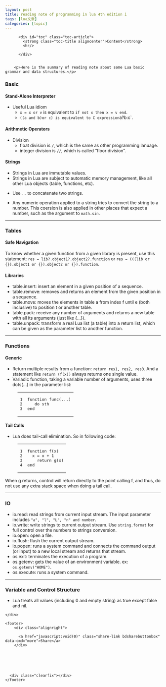 ```yaml
---
layout: post
title: reading note of programming in lua 4th edition i 
tags: [lua文章]
categories: [topic]
---
```

<div class="entry">
      
          <div id="toc" class="toc-article">
            <strong class="toc-title aligncenter">Content</strong>
            <hr/>
            
          </div>
      
      
        <p>Here is the summary of reading note about some Lua basic grammar and data structures.</p>

<h3 id="Basic"><a href="#Basic" class="headerlink" title="Basic"></a>Basic</h3><h4 id="Stand-Alone-Interpreter"><a href="#Stand-Alone-Interpreter" class="headerlink" title="Stand-Alone Interpreter"></a>Stand-Alone Interpreter</h4><ul>
<li>Useful Lua idiom<ul>
<li><code>x = x or v</code> is equivalent to <code>if not x then x = v end</code>.</li>
<li><code>((a and b)or c) is equivalent to C expression</code>a?b:c`.</li>
</ul>
</li>
</ul>
<h4 id="Arithmetic-Operators"><a href="#Arithmetic-Operators" class="headerlink" title="Arithmetic Operators"></a>Arithmetic Operators</h4><ul>
<li>Division<ul>
<li>float division is <code>/</code>, which is the same as other programming lanuage.</li>
<li>integer division is <code>//</code>, which is called “floor division”.</li>
</ul>
</li>
</ul>
<h4 id="Strings"><a href="#Strings" class="headerlink" title="Strings"></a>Strings</h4><ul>
<li>Strings in Lua are immutable values.</li>
<li>Strings in Lua are subject to automatic memory management, like all other Lua objects (table, functions, etc).</li>
<li><p>Use <code>..</code> to concatenate two strings.</p>
</li>
<li><p>Any numeric operation applied to a string tries to convert the string to a number. This coersion is also applied in other places that expect a number, such as the argument to <code>math.sin</code>.</p>
</li>
</ul>
<hr/>

<h3 id="Tables"><a href="#Tables" class="headerlink" title="Tables"></a>Tables</h3><h4 id="Safe-Navigation"><a href="#Safe-Navigation" class="headerlink" title="Safe Navigation"></a>Safe Navigation</h4><p>To know whether a given function from a given library is present, use this statement: <code>res = lib?.object1?.object2?.function</code> or <code>res = (((lib or {}).object1 or {}).object2 or {}).function</code>.</p>
<h4 id="Libraries"><a href="#Libraries" class="headerlink" title="Libraries"></a>Libraries</h4><ul>
<li>table.insert: insert an element in a given position of a sequence.</li>
<li>table.remove: removes and returns an element from the given position in a sequence.</li>
<li>table.move: moves the elements in table a from index f until e (both inclusive) to position t or another table.</li>
<li>table.pack: receive any number of arguments and returns a new table with all its arguments (just like {…}).</li>
<li>table.unpack: transform a real Lua list (a table) into a return list, which can be given as the parameter list to another function.</li>
</ul>
<hr/>

<h3 id="Functions"><a href="#Functions" class="headerlink" title="Functions"></a>Functions</h3><h4 id="Generic"><a href="#Generic" class="headerlink" title="Generic"></a>Generic</h4><ul>
<li>Return multiple results from a function: <code>return res1, res2, res3</code>. And a statement like <code>return (f(x))</code> always returns one single value.</li>
<li>Variadic function, taking a variable number of arguments, uses three dots(…) in the parameter list:</li>
</ul>
<figure class="highlight plain"><table><tbody><tr><td class="gutter"><pre><span class="line">1</span><br/><span class="line">2</span><br/><span class="line">3</span><br/></pre></td><td class="code"><pre><span class="line">function func(...)</span><br/><span class="line">   do sth</span><br/><span class="line">end</span><br/></pre></td></tr></tbody></table></figure>
<h4 id="Tail-Calls"><a href="#Tail-Calls" class="headerlink" title="Tail Calls"></a>Tail Calls</h4><ul>
<li>Lua does tail-call elimination. So in following code:</li>
</ul>
<figure class="highlight plain"><table><tbody><tr><td class="gutter"><pre><span class="line">1</span><br/><span class="line">2</span><br/><span class="line">3</span><br/><span class="line">4</span><br/></pre></td><td class="code"><pre><span class="line">function f(x)</span><br/><span class="line">	x = x + 1</span><br/><span class="line">	return g(x)</span><br/><span class="line">end</span><br/></pre></td></tr></tbody></table></figure>
<p>When g returns, control will return directly to the point calling f, and thus, do not use any extra stack space when doing a tail call.</p>
<hr/>

<h3 id="IO"><a href="#IO" class="headerlink" title="IO"></a>IO</h3><ul>
<li>io.read: read strings from current input stream. The input parameter includes <code>&#34;a&#34;, &#34;l&#34;, &#34;L&#34;, &#34;n&#34; and number</code>.</li>
<li>io.write: write strings to current output stream. Use <code>string.format</code> for full control over the numbers to strings conversion.</li>
<li>io.open: open a file.</li>
<li>io.flush: flush the current output stream.</li>
<li>io.popen: runs a system command and connects the command output (or input) to a new local stream and returns that stream.</li>
<li>os.exit: terminates the execution of a program.</li>
<li>os.getenv: gets the value of an environment variable. ex: <code>os.getenv(&#34;HOME&#34;)</code>.</li>
<li>os.execute: runs a system command.</li>
</ul>
<hr/>

<h3 id="Variable-and-Control-Structure"><a href="#Variable-and-Control-Structure" class="headerlink" title="Variable and Control Structure"></a>Variable and Control Structure</h3><ul>
<li>Lua treats all values (including 0 and empty string) as true except false and nil.</li>
</ul>

      
    </div>
    
    <footer>
        <div class="alignright">
          
          <a href="javascript:void(0)" class="share-link bdsharebuttonbox" data-cmd="more">Share</a>
        </div>
        
        
  
  

        
      <div class="clearfix"></div>
    </footer>